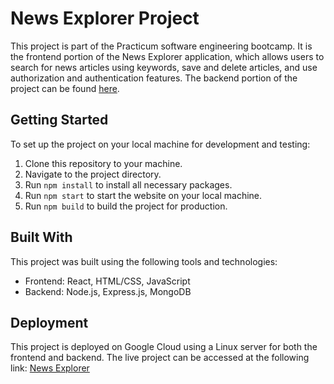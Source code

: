 # News Explorer Project

This project is part of the Practicum software engineering bootcamp. It is the frontend portion of the News Explorer application, which allows users to search for news articles using keywords, save and delete articles, and use authorization and authentication features. The backend portion of the project can be found [here](https://github.com/four88/news-explorer-backend).

## Getting Started

To set up the project on your local machine for development and testing:

1. Clone this repository to your machine.
2. Navigate to the project directory.
3. Run `npm install` to install all necessary packages.
4. Run `npm start` to start the website on your local machine.
5. Run `npm build` to build the project for production.

## Built With

This project was built using the following tools and technologies:

- Frontend: React, HTML/CSS, JavaScript
- Backend: Node.js, Express.js, MongoDB

## Deployment

This project is deployed on Google Cloud using a Linux server for both the frontend and backend. The live project can be accessed at the following link: [News Explorer](https://news-project.students.nomoredomainssbs.ru/)
